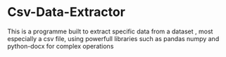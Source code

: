 # Csv-Data-Extractor
This is a programme built to extract specific data from a dataset , most especially a csv file, using powerfull libraries such as pandas numpy and python-docx for complex operations 
